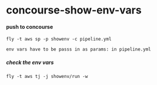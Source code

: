 # concourse-show-env-vars
#### push to concourse
```
fly -t aws sp -p showenv -c pipeline.yml

env vars have to be passs in as params: in pipeline.yml

```


##### check the env vars 
```
fly -t aws tj -j showenv/run -w
```

